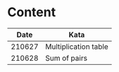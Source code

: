 # Content

| Date   | Kata                 |
| ------ | -------------------- |
| 210627 | Multiplication table |
| 210628 | Sum of pairs         |

